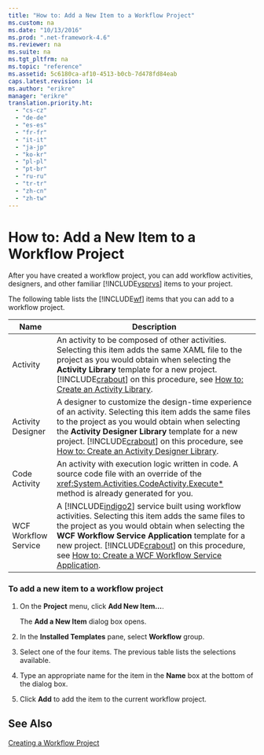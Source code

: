 ```yaml
---
title: "How to: Add a New Item to a Workflow Project"
ms.custom: na
ms.date: "10/13/2016"
ms.prod: ".net-framework-4.6"
ms.reviewer: na
ms.suite: na
ms.tgt_pltfrm: na
ms.topic: "reference"
ms.assetid: 5c6180ca-af10-4513-b0cb-7d478fd84eab
caps.latest.revision: 14
ms.author: "erikre"
manager: "erikre"
translation.priority.ht: 
  - "cs-cz"
  - "de-de"
  - "es-es"
  - "fr-fr"
  - "it-it"
  - "ja-jp"
  - "ko-kr"
  - "pl-pl"
  - "pt-br"
  - "ru-ru"
  - "tr-tr"
  - "zh-cn"
  - "zh-tw"
---
```

# How to: Add a New Item to a Workflow Project
After you have created a workflow project, you can add workflow activities, designers, and other familiar [!INCLUDE[vsprvs](../codequality/includes/vsprvs_md.md)] items to your project.  
  
 The following table lists the [!INCLUDE[wf](../workflowdesigner/includes/wf_md.md)] items that you can add to a workflow project.  
  
|Name|Description|  
|----------|-----------------|  
|Activity|An activity to be composed of other activities. Selecting this item adds the same XAML file to the project as you would obtain when selecting the **Activity Library** template for a new project. [!INCLUDE[crabout](../codequality/includes/crabout_md.md)] on this procedure, see [How to: Create an Activity Library](../workflowdesigner/how-to--create-an-activity-library.md).|  
|Activity Designer|A designer to customize the design-time experience of an activity. Selecting this item adds the same files to the project as you would obtain when selecting the **Activity Designer Library** template for a new project. [!INCLUDE[crabout](../codequality/includes/crabout_md.md)] on this procedure, see [How to: Create an Activity Designer Library](../workflowdesigner/how-to--create-an-activity-designer-library.md).|  
|Code Activity|An activity with execution logic written in code. A source code file with an override of the <xref:System.Activities.CodeActivity.Execute*> method is already generated for you.|  
|WCF Workflow Service|A [!INCLUDE[indigo2](../workflowdesigner/includes/indigo2_md.md)] service built using workflow activities. Selecting this item adds the same files to the project as you would obtain when selecting the **WCF Workflow Service Application** template for a new project. [!INCLUDE[crabout](../codequality/includes/crabout_md.md)] on this procedure, see [How to: Create a WCF Workflow Service Application](../workflowdesigner/how-to--create-a-wcf-workflow-service-application.md).|  
  
### To add a new item to a workflow project  
  
1.  On the **Project** menu, click **Add New Item…**.  
  
     The **Add a New Item** dialog box opens.  
  
2.  In the **Installed Templates** pane, select **Workflow** group.  
  
3.  Select one of the four items. The previous table lists the selections available.  
  
4.  Type an appropriate name for the item in the **Name** box at the bottom of the dialog box.  
  
5.  Click **Add** to add the item to the current workflow project.  
  
## See Also  
 [Creating a Workflow Project](../workflowdesigner/creating-a-workflow-project.md)